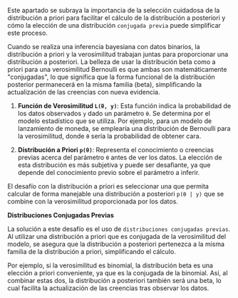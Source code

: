 Este apartado se subraya la importancia de la selección cuidadosa de la distribución a priori para facilitar el cálculo de la distribución a posteriori y cómo la elección de una distribución `conjugada previa` puede simplificar este proceso.

Cuando se realiza una inferencia bayesiana con datos binarios, la distribución a priori y la verosimilitud trabajan juntas para proporcionar una distribución a posteriori. La belleza de usar la distribución beta como a priori para una verosimilitud Bernoulli es que ambas son matemáticamente "conjugadas", lo que significa que la forma funcional de la distribución posterior permanecerá en la misma familia (beta), simplificando la actualización de las creencias con nueva evidencia.

1. **Función de Verosimilitud `L(θ, y)`**: Esta función indica la probabilidad de los datos observados `y` dado un parámetro `θ`. Se determina por el modelo estadístico que se utiliza. Por ejemplo, para un modelo de lanzamiento de moneda, se emplearía una distribución de Bernoulli para la verosimilitud, donde `θ` sería la probabilidad de obtener cara.

2. **Distribución a Priori `p(θ)`**: Representa el conocimiento o creencias previas acerca del parámetro `θ` antes de ver los datos. La elección de esta distribución es más subjetiva y puede ser desafiante, ya que depende del conocimiento previo sobre el parámetro a inferir.

El desafío con la distribución a priori es seleccionar una que permita calcular de forma manejable una distribución a posteriori `p(θ | y)` que se combine con la verosimilitud proporcionada por los datos.

**Distribuciones Conjugadas Previas**

La solución a este desafío es el uso de `distribuciones conjugadas previas`. Al utilizar una distribución a priori que es conjugada de la verosimilitud del modelo, se asegura que la distribución a posteriori pertenezca a la misma familia de la distribución a priori, simplificando el cálculo.

Por ejemplo, si la verosimilitud es binomial, la distribución beta es una elección a priori conveniente, ya que es la conjugada de la binomial. Así, al combinar estas dos, la distribución a posteriori también será una beta, lo cual facilita la actualización de las creencias tras observar los datos.
